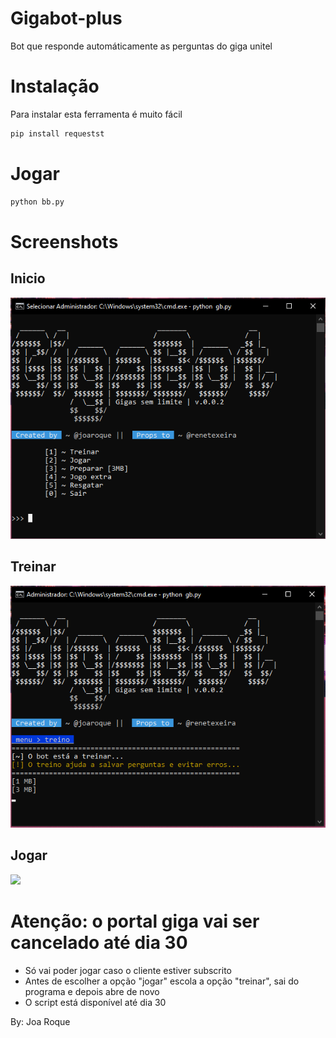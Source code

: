 # Gigabot-plus
 Bot que responde automáticamente as perguntas do giga unitel
 
 # Instalação
 
 Para instalar esta ferramenta é muito fácil

 ```sh
pip install requestst
```
 
 # Jogar
 
```sh
python bb.py
```
 
 # Screenshots
 
 ## Inicio
![](./screenshot/p1.png)

## Treinar
![](./screenshot/p2.png)

## Jogar
![](./screenshot/p3.png)

# Atenção: o portal giga vai ser cancelado até dia 30
- Só vai poder jogar caso o cliente estiver subscrito
- Antes de escolher a opção "jogar" escola a opção "treinar", sai do programa e depois abre de novo
- O script está disponível até dia 30


By: Joa Roque
